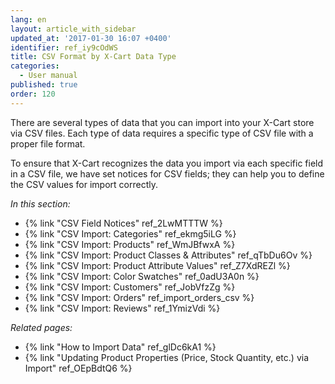 ```yaml
---
lang: en
layout: article_with_sidebar
updated_at: '2017-01-30 16:07 +0400'
identifier: ref_iy9cOdWS
title: CSV Format by X-Cart Data Type
categories:
  - User manual
published: true
order: 120
---
```



There are several types of data that you can import into your X-Cart store via CSV files. Each type of data requires a specific type of CSV file with a proper file format.

To ensure that X-Cart recognizes the data you import via each specific field in a CSV file, we have set notices for CSV fields; they can help you to define the CSV values for import correctly. 

_In this section:_

*   {% link "CSV Field Notices" ref_2LwMTTTW %}
*   {% link "CSV Import: Categories" ref_ekmg5iLG %}
*   {% link "CSV Import: Products" ref_WmJBfwxA %}
*   {% link "CSV Import: Product Classes & Attributes" ref_qTbDu6Ov %}
*   {% link "CSV Import: Product Attribute Values" ref_Z7XdREZl %}
*   {% link "CSV Import: Color Swatches" ref_0adU3A0n %}
*   {% link "CSV Import: Customers" ref_JobVfzZg %}
*   {% link "CSV Import: Orders" ref_import_orders_csv %}
*   {% link "CSV Import: Reviews" ref_1YmizVdi %}


_Related pages:_

*   {% link "How to Import Data" ref_glDc6kA1 %}
*   {% link "Updating Product Properties (Price, Stock Quantity, etc.) via Import" ref_OEpBdtQ6 %}
